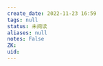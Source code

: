 ```yaml
---
create_date: 2022-11-23 16:59
tags: null
status: 未阅读 
aliases: null
notes: False
ZK: 
uid: 
---
```



